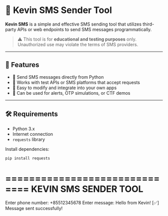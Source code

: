 # 📲 Kevin SMS Sender Tool

**Kevin SMS** is a simple and effective SMS sending tool that utilizes third-party APIs or web endpoints to send SMS messages programmatically.

> ⚠️ This tool is for **educational and testing purposes** only.  
> Unauthorized use may violate the terms of SMS providers.

---

## 🚀 Features

- 🔐 Send SMS messages directly from Python
- 📡 Works with test APIs or SMS platforms that accept requests
- 🔄 Easy to modify and integrate into your own apps
- 💬 Can be used for alerts, OTP simulations, or CTF demos

---

## 🛠 Requirements

- Python 3.x
- Internet connection
- `requests` library

Install dependencies:
```bash
pip install requests
```
==============================
     KEVIN SMS SENDER TOOL
==============================
Enter phone number: +85512345678
Enter message: Hello from Kevin!
[✅] Message sent successfully!
